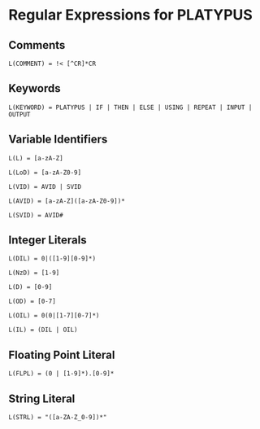 # Regular Expressions for PLATYPUS 
## Comments
```
L(COMMENT) = !< [^CR]*CR
```

## Keywords
```
L(KEYWORD) = PLATYPUS | IF | THEN | ELSE | USING | REPEAT | INPUT | OUTPUT
```
## Variable Identifiers
```
L(L) = [a-zA-Z]

L(LoD) = [a-zA-Z0-9]

L(VID) = AVID | SVID

L(AVID) = [a-zA-Z]([a-zA-Z0-9])*

L(SVID) = AVID#

```
## Integer Literals
```
L(DIL) = 0|([1-9][0-9]*)

L(NzD) = [1-9]

L(D) = [0-9]

L(OD) = [0-7]

L(OIL) = 0(0|[1-7][0-7]*)

L(IL) = (DIL | OIL)

```
## Floating Point Literal
```
L(FLPL) = (0 | [1-9]*).[0-9]*
```
## String Literal
```
L(STRL) = "([a-ZA-Z_0-9])*"
```